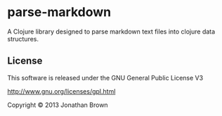 # parse-markdown

A Clojure library designed to parse markdown text files into clojure data structures.

## License

This software is released under the GNU General Public License V3

http://www.gnu.org/licenses/gpl.html

Copyright © 2013 Jonathan Brown
